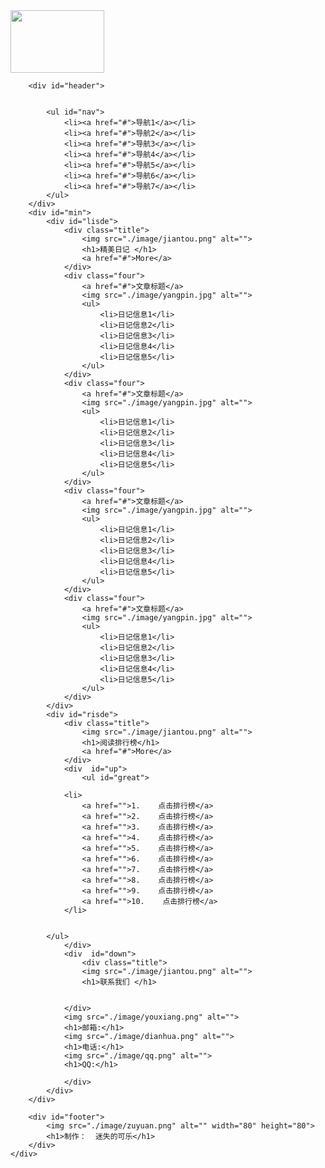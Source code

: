 <!DOCTYPE html>
<html lang="en">
<head>
	<meta charset="UTF-8">
	<title>Document</title>
	<link rel="stylesheet" href="./image/chushi.css"/>
	<style>
	#contain{
		width: 1002px;
		height: 1000px;
	}
	
	
	#nav li{
		width: 90px;
		float: left;

	
	}
		#header{
			
			height: 50px;
			width: 1002px;
			background:url(./image/4.jpg);
			float: left;
			
			

		}
		#nav a{
			color: gray;
			font-size: 16px;
			font-family: 宋体;
			display: block;
			width: 90px;
			height: 50px;
			float: left;
			text-align: center;

			
		}
		#nav a:hover
		{
			color: white;
			background: orange;
		}
		#main{
			margin-top: 20px;
			height: 600px;
		}
		#lisde{
			width: 700px;
			height: 600px;
			float: left;
			border: 1px solid gray;



		}
		#risde{
			width: 275px;
			height: 600px;
			float: right;
			border: 1px solid gray;
			
		}
		#footer{
			margin-top: 20px
			width: 1002px;
			height: 130px;
			border: 1px solid gray;
			clear: left;
			clear: right;

		}
		.title{
			height: 37px;
			background: url(./image/title.jpg);
			
		}
		.four{
			height: 200px;
			width: 295px;
			margin:25px;
			float: left;
			border: 2.5px solid orange;
			background: url(./image/title.jpg);
		}
		.title h1{
			font-size: 14px;
			float: left;

		}
		.title img{
			display: block;
			height: 37px;
			width: 20px;
			float: left;

		}
		.title a{
			float: right;
			font-size: 20px;
		}
		.four a{
			font-size: 15px;
			display: block;
			width: 295px;
			height: 20px;
			color: green;


		}
		.four img{
			margin-top: 10px;
			width: 200px;
			height: 150px ;
			float: left;
			padding:6px;
			background: white;

		}
		.four ul{
			float: right;
			margin-right: 20px;
		}
		.four a:hover{
			color: orange;
		}
		
#up{
	height: 300px;
	border: 1px solid green;
}
#down{


	height: 200px;
	
}
#great lr{
	width: 200px;
	
}
#great a{
	color:blue;
			font-size: 16px;
			font-family: 宋体;
			display: block;
			width: 250px;
			height: 25px;
			float: left;
			text-align: center;



}
#down h1{
	
	font-size: 15px;
	
}
#footer img{
margin-top: 20px;
margin-left: 100px;
float: left;
}
#footer h1{
	margin-top: 40px;
	font-size: 20px;
	display: block;
	height: 80px;
	width: 200px;
	float: left;
}



</style>
</head>
<body>
	<div id="contain">
		 <img src="./image/logo.gif" alt="" width="150" height="100">	
		
		<div id="header">

			
			<ul id="nav">
				<li><a href="#">导航1</a></li>
				<li><a href="#">导航2</a></li>
				<li><a href="#">导航3</a></li>
				<li><a href="#">导航4</a></li>
				<li><a href="#">导航5</a></li>
				<li><a href="#">导航6</a></li>
				<li><a href="#">导航7</a></li>
			</ul>
		</div>
		<div id="min">
			<div id="lisde">
				<div class="title">
					<img src="./image/jiantou.png" alt="">
					<h1>精美日记 </h1>
					<a href="#">More</a>
				</div>
				<div class="four">
					<a href="#">文章标题</a>
					<img src="./image/yangpin.jpg" alt="">
					<ul>
						<li>日记信息1</li>
						<li>日记信息2</li>
						<li>日记信息3</li>
						<li>日记信息4</li>
						<li>日记信息5</li>
					</ul>
				</div>
				<div class="four">
					<a href="#">文章标题</a>
					<img src="./image/yangpin.jpg" alt="">
					<ul>
						<li>日记信息1</li>
						<li>日记信息2</li>
						<li>日记信息3</li>
						<li>日记信息4</li>
						<li>日记信息5</li>
					</ul>
				</div>
				<div class="four">
					<a href="#">文章标题</a>
					<img src="./image/yangpin.jpg" alt="">
					<ul>
						<li>日记信息1</li>
						<li>日记信息2</li>
						<li>日记信息3</li>
						<li>日记信息4</li>
						<li>日记信息5</li>
					</ul>
				</div>
				<div class="four">
					<a href="#">文章标题</a>
					<img src="./image/yangpin.jpg" alt="">
					<ul>
						<li>日记信息1</li>
						<li>日记信息2</li>
						<li>日记信息3</li>
						<li>日记信息4</li>
						<li>日记信息5</li>
					</ul>
				</div>
			</div>
			<div id="risde">
				<div class="title">
					<img src="./image/jiantou.png" alt="">
					<h1>阅读排行榜</h1>
					<a href="#">More</a>
				</div>
				<div  id="up">
					<ul id="great">
				
				<li>
					<a href="">1.    点击排行榜</a>
					<a href="">2.    点击排行榜</a>
					<a href="">3.    点击排行榜</a>
					<a href="">4.    点击排行榜</a>
					<a href="">5.    点击排行榜</a>
					<a href="">6.    点击排行榜</a>
					<a href="">7.    点击排行榜</a>
					<a href="">8.    点击排行榜</a>
					<a href="">9.    点击排行榜</a>
					<a href="">10.    点击排行榜</a>
				</li>
				
				
			</ul>
				</div>
				<div  id="down">
					<div class="title">
					<img src="./image/jiantou.png" alt="">
					<h1>联系我们 </h1>

					
				</div>
				<img src="./image/youxiang.png" alt="">
				<h1>邮箱:</h1>
				<img src="./image/dianhua.png" alt="">
				<h1>电话:</h1>
				<img src="./image/qq.png" alt="">
				<h1>QQ:</h1>
					
				</div>
			</div>
		</div>

		<div id="footer">
			<img src="./image/zuyuan.png" alt="" width="80" height="80">
			<h1>制作：  迷失的可乐</h1>
		</div>
	</div>
	
</body>
</html>
